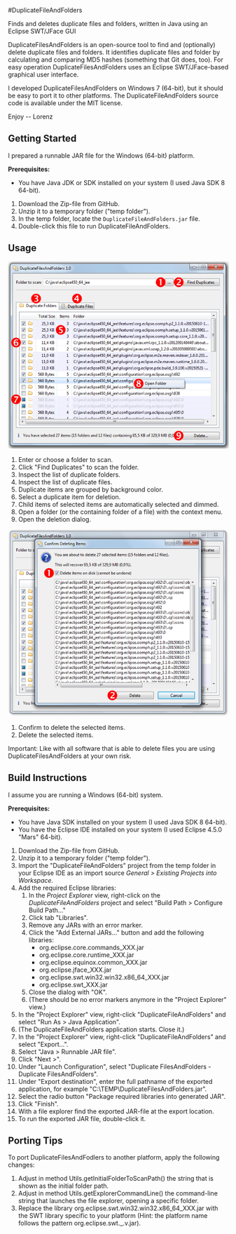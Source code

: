 #DuplicateFileAndFolders

Finds and deletes duplicate files and folders, written in Java using an Eclipse SWT/JFace GUI

DuplicateFilesAndFolders is an open-source tool to find and (optionally) delete duplicate files and folders. It identifies duplicate files and folder by calculating and comparing MD5 hashes (something that Git does, too). For easy operation DuplicateFilesAndFolders uses an Eclipse SWT/JFace-based graphical user interface.

I developed DuplicateFilesAndFolders on Windows 7 (64-bit), but it should be easy to port it to other platforms. The DuplicateFileAndFolders source code is available under the MIT license.

Enjoy -- Lorenz

## Getting Started

I prepared a runnable JAR file for the Windows (64-bit) platform.

**Prerequisites:**
* You have Java JDK or SDK installed on your system (I used Java SDK 8 64-bit).

1. Download the Zip-file from GitHub.
2. Unzip it to a temporary folder ("temp folder").
3. In the temp folder, locate the `DuplicateFileAndFolders.jar` file.
4. Double-click this file to run DuplicateFileAndFolders.

## Usage

![Screenshot1](etc/image1.png "Screenshot1")

1. Enter or choose a folder to scan.
2. Click "Find Duplicates" to scan the folder.
3. Inspect the list of duplicate folders.
4. Inspect the list of duplicate files.
5. Duplicate items are grouped by background color.
6. Select a duplicate item for deletion.
7. Child items of selected items are automatically selected and dimmed.
8. Open a folder (or the containing folder of a file) with the context menu.
9. Open the deletion dialog.

![Screenshot2](etc/image2.png "Screenshot2")

1. Confirm to delete the selected items.
2. Delete the selected items.

Important: Like with all software that is able to delete files you are using DuplicateFilesAndFolders at your own risk.

## Build Instructions

I assume you are running a Windows (64-bit) system.

**Prerequisites:**
* You have Java SDK installed on your system (I used Java SDK 8 64-bit).
* You have the Eclipse IDE installed on your system (I used Eclipse 4.5.0 "Mars" 64-bit).

1. Download the Zip-file from GitHub.
2. Unzip it to a temporary folder ("temp folder").
3. Import the "DuplicateFileAndFolders" project from the temp folder in your Eclipse IDE as an import source _General > Existing Projects into Workspace_.
4. Add the required Eclipse libraries:
	1. In the _Project Explorer_ view, right-click on the _DuplicateFileAndFolders_ project and select "Build Path > Configure Build Path..."
	2. Click tab "Libraries".
	3. Remove any JARs with an error marker.
	4. Click the "Add External JARs..." button and add the following libraries:
		* org.eclipse.core.commands_XXX.jar
		* org.eclipse.core.runtime_XXX.jar
		* org.eclipse.equinox.common_XXX.jar
		* org.eclipse.jface_XXX.jar
		* org.eclipse.swt.win32.win32.x86_64_XXX.jar 
		* org.eclipse.swt_XXX.jar
	5. Close the dialog with "OK".
	6. (There should be no error markers anymore in the "Project Explorer" view.)
5. In the "Project Explorer" view, right-click "DuplicateFileAndFolders" and select "Run As > Java Application".
6. (The DuplicateFileAndFolders application starts. Close it.)
7. In the "Project Explorer" view, right-click "DuplicateFileAndFolders" and select "Export...".
8. Select "Java > Runnable JAR file".
9. Click "Next >".
10. Under "Launch Configuration", select "Duplicate FilesAndFolders - Duplicate FilesAndFolders".
11. Under "Export destination", enter the full pathname of the exported application, for example "C:\TEMP\DuplicateFilesAndFolders.jar".
12. Select the radio button "Package required libraries into generated JAR".
13. Click "Finish".
14. With a file explorer find the exported JAR-file at the export location.
15. To run the exported JAR file, double-click it.

## Porting Tips

To port DuplicateFilesAndFodlers to another platform, apply the following changes:

1. Adjust in method Utils.getInitialFolderToScanPath() the string that is shown as the initial folder path.
2. Adjust in method Utils.getExplorerCommandLine() the command-line string that launches the file explorer, opening a specific folder.
3. Replace the library org.eclipse.swt.win32.win32.x86_64_XXX.jar with the SWT library specific to your platform (Hint: the platform name follows the pattern org.eclipse.swt.<platform>_<version>.v<timestamp>.jar).
